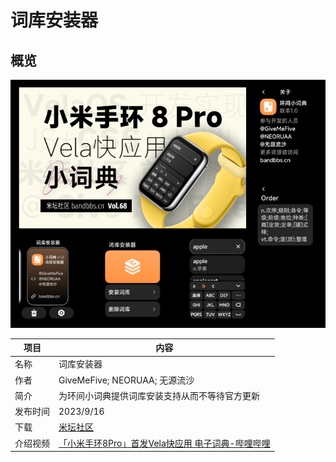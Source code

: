 # 词库安装器

## 概览
![](./images/engdict.png)

| 项目   | 内容                                                                           |
|------|------------------------------------------------------------------------------|
| 名称   | 词库安装器                                                                        |
| 作者   | GiveMeFive; NEORUAA; 无源流沙                                                    |
| 简介   | 为环间小词典提供词库安装支持从而不等待官方更新                                                      |
| 发布时间 | 2023/9/16                                                                    |
| 下载   | [米坛社区](https://www.bandbbs.cn/threads/8302/)                                 |
| 介绍视频 | [「小米手环8Pro」首发Vela快应用 电子词典-哔哩哔哩](https://www.bilibili.com/video/BV1Qh4y1Y7Mv) |


